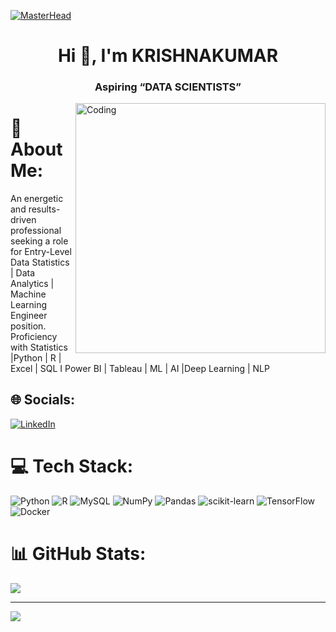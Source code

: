 [![MasterHead](https://thethinkcloud.co/wp-content/uploads/2020/07/data-presentation.gif)](https://KRISHNAKUMAR-09.io)

<h1 align="center">Hi 👋, I'm KRISHNAKUMAR</h1>
<h3 align="center">Aspiring “DATA SCIENTISTS”</h3>

<img align= "right" alt="Coding" width= "400" src="https://media.istockphoto.com/id/1349561701/video/4k-data-science-animated-tag-word-cloud-text-design-animation-seamless-loop.jpg?b=1&s=640x640&k=20&c=rKu2lM8i-ZHJWo9J9g8_nD3v305pLHKvdmst7zBXZwk=">

# 💫 About Me:
An energetic and results-driven professional seeking a role for  Entry-Level Data Statistics | Data Analytics | Machine Learning Engineer position. 
Proficiency with Statistics |Python | R | Excel | SQL I Power BI | Tableau |  ML | AI |Deep Learning | NLP




## 🌐 Socials:
[![LinkedIn](https://img.shields.io/badge/LinkedIn-%230077B5.svg?logo=linkedin&logoColor=white)](https://linkedin.com/in/https://www.linkedin.com/in/krishnakumar-g-ba7a7a24a/) 

# 💻 Tech Stack:
![Python](https://img.shields.io/badge/python-3670A0?style=plastic&logo=python&logoColor=ffdd54) ![R](https://img.shields.io/badge/r-%23276DC3.svg?style=plastic&logo=r&logoColor=white) ![MySQL](https://img.shields.io/badge/mysql-%2300f.svg?style=plastic&logo=mysql&logoColor=white) ![NumPy](https://img.shields.io/badge/numpy-%23013243.svg?style=plastic&logo=numpy&logoColor=white) ![Pandas](https://img.shields.io/badge/pandas-%23150458.svg?style=plastic&logo=pandas&logoColor=white) ![scikit-learn](https://img.shields.io/badge/scikit--learn-%23F7931E.svg?style=plastic&logo=scikit-learn&logoColor=white) ![TensorFlow](https://img.shields.io/badge/TensorFlow-%23FF6F00.svg?style=plastic&logo=TensorFlow&logoColor=white) ![Docker](https://img.shields.io/badge/docker-%230db7ed.svg?style=plastic&logo=docker&logoColor=white)
# 📊 GitHub Stats:

![](https://github-readme-streak-stats.herokuapp.com/?user=KRISHNAKUMAR&theme=omni&hide_border=false)<br/>


---
[![](https://visitcount.itsvg.in/api?id=KRISHNAKUMAR&icon=5&color=0)](https://visitcount.itsvg.in)

<!-- Proudly created with GPRM ( https://gprm.itsvg.in ) -->
